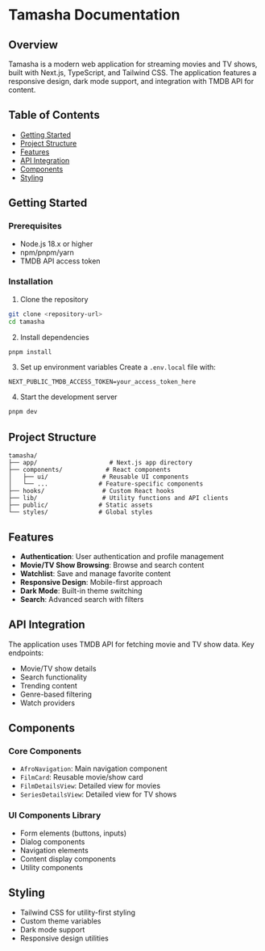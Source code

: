 # Tamasha Documentation

## Overview
Tamasha is a modern web application for streaming movies and TV shows, built with Next.js, TypeScript, and Tailwind CSS. The application features a responsive design, dark mode support, and integration with TMDB API for content.

## Table of Contents
- [Getting Started](#getting-started)
- [Project Structure](#project-structure)
- [Features](#features)
- [API Integration](#api-integration)
- [Components](#components)
- [Styling](#styling)

## Getting Started

### Prerequisites
- Node.js 18.x or higher
- npm/pnpm/yarn
- TMDB API access token

### Installation
1. Clone the repository
```bash
git clone <repository-url>
cd tamasha
```

2. Install dependencies
```bash
pnpm install
```

3. Set up environment variables
Create a `.env.local` file with:
```env
NEXT_PUBLIC_TMDB_ACCESS_TOKEN=your_access_token_here
```

4. Start the development server
```bash
pnpm dev
```

## Project Structure
```
tamasha/
├── app/                    # Next.js app directory
├── components/            # React components
│   ├── ui/               # Reusable UI components
│   └── ...              # Feature-specific components
├── hooks/                # Custom React hooks
├── lib/                  # Utility functions and API clients
├── public/              # Static assets
└── styles/              # Global styles
```

## Features
- **Authentication**: User authentication and profile management
- **Movie/TV Show Browsing**: Browse and search content
- **Watchlist**: Save and manage favorite content
- **Responsive Design**: Mobile-first approach
- **Dark Mode**: Built-in theme switching
- **Search**: Advanced search with filters

## API Integration
The application uses TMDB API for fetching movie and TV show data. Key endpoints:
- Movie/TV show details
- Search functionality
- Trending content
- Genre-based filtering
- Watch providers

## Components

### Core Components
- `AfroNavigation`: Main navigation component
- `FilmCard`: Reusable movie/show card
- `FilmDetailsView`: Detailed view for movies
- `SeriesDetailsView`: Detailed view for TV shows

### UI Components Library
- Form elements (buttons, inputs)
- Dialog components
- Navigation elements
- Content display components
- Utility components

## Styling
- Tailwind CSS for utility-first styling
- Custom theme variables
- Dark mode support
- Responsive design utilities 